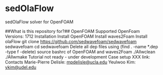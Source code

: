 # sedOlaFlow
sedOlaFlow solver for OpenFOAM

##What is this repository for?##
OpenFOAM
Supported OpenFoam Versions: 1712
Installation
Install OpenFOAM
Install waves2Foam
Install olaFlow
git clone https://github.com/sedwavefoam/sedwavefoam sedwavefoam
cd sedwavefoam
Delete all dep files using (find . -name *.dep -type f -delete)
source bashrc of OpenFOAM and waves2Foam
./Allwclean
./Allwmake
Tutorial
not ready - under development
Case setup
XXX
link:
Contacts
Marie-Pierre Delisle: mpdelisle@ucla.edu
Yeulwoo Kim: ykim@udel.edu
